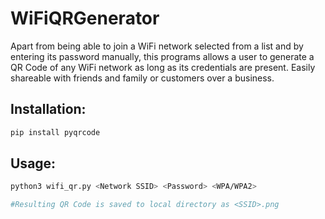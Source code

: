 # WiFiQRGenerator
Apart from being able to join a WiFi network selected from a list and by entering its password manually, this programs allows a user to generate a QR Code of any WiFi network as long as its credentials are present. Easily shareable with friends and family or customers over a business.

## Installation:
```bash
pip install pyqrcode
```

## Usage:
```bash
python3 wifi_qr.py <Network SSID> <Password> <WPA/WPA2>
```

```python
#Resulting QR Code is saved to local directory as <SSID>.png
```
